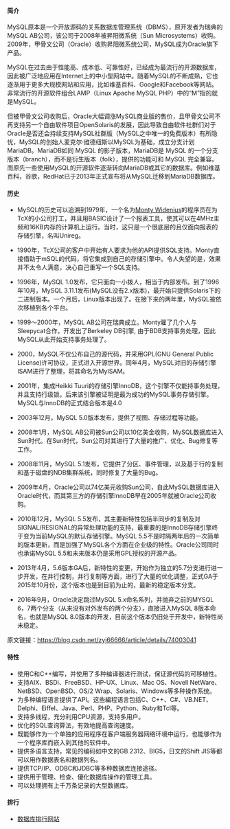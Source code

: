 #### 简介
MySQL原本是一个开放源码的关系数据库管理系统（DBMS），原开发者为瑞典的MySQL AB公司，该公司于2008年被昇阳微系统（Sun Microsystems）收购。2009年，甲骨文公司（Oracle）收购昇阳微系统公司，MySQL成为Oracle旗下产品。

MySQL在过去由于性能高、成本低、可靠性好，已经成为最流行的开源数据库，因此被广泛地应用在Internet上的中小型网站中。随着MySQL的不断成熟，它也逐渐用于更多大规模网站和应用，比如维基百科、Google和Facebook等网站。非常流行的开源软件组合LAMP（Linux Apache MySQL PHP）中的“M”指的就是MySQL。

但被甲骨文公司收购后，Oracle大幅调涨MySQL商业版的售价，且甲骨文公司不再支持另一个自由软件项目OpenSolaris的发展，因此导致自由软件社群们对于Oracle是否还会持续支持MySQL社群版（MySQL之中唯一的免费版本）有所隐忧，MySQL的创始人麦克尔·维德纽斯以MySQL为基础，成立分支计划MariaDB。MariaDB如同 MySQL 的影子版本，MariaDB是 MySQL 的一个分支版本（branch），而不是衍生版本（folk），提供的功能可和 MySQL 完全兼容。而原先一些使用MySQL的开源软件逐渐转向MariaDB或其它的数据库。例如维基百科，谷歌，RedHat已于2013年正式宣布将从MySQL迁移到MariaDB数据库。



#### 历史
- MySQL的历史可以追溯到1979年，一个名为[Monty Widenius](https://zh.wikipedia.org/wiki/%E7%B1%B3%E5%8D%A1%E5%9F%83%E7%88%BE%C2%B7%E7%B6%AD%E5%BE%B7%E7%B4%90%E6%96%AF)的程序员在为TcX的小公司打工，并且用BASIC设计了一个报表工具，使其可以在4MHz主频和16KB内存的计算机上运行。当时，这只是一个很底层的且仅面向报表的存储引擎，名叫Unireg。

- 1990年，TcX公司的客户中开始有人要求为他的API提供SQL支持。Monty直接借助于mSQL的代码，将它集成到自己的存储引擎中。令人失望的是，效果并不太令人满意，决心自己重写一个SQL支持。

- 1996年，MySQL 1.0发布，它只面向一小拨人，相当于内部发布。到了1996年10月，MySQL 3.11.1发布(MySQL没有2.x版本)，最开始只提供Solaris下的二进制版本。一个月后，Linux版本出现了。在接下来的两年里，MySQL被依次移植到各个平台。

- 1999～2000年，MySQL AB公司在瑞典成立。Monty雇了几个人与Sleepycat合作，开发出了Berkeley DB引擎, 由于BDB支持事务处理，因此MySQL从此开始支持事务处理了。

- 2000，MySQL不仅公布自己的源代码，并采用GPL(GNU General Public License)许可协议，正式进入开源世界。同年4月，MySQL对旧的存储引擎ISAM进行了整理，将其命名为MyISAM。

- 2001年，集成Heikki Tuuri的存储引擎InnoDB，这个引擎不仅能持事务处理，并且支持行级锁。后来该引擎被证明是最为成功的MySQL事务存储引擎。MySQL与InnoDB的正式结合版本是4.0

- 2003年12月，MySQL 5.0版本发布，提供了视图、存储过程等功能。

- 2008年1月，MySQL AB公司被Sun公司以10亿美金收购，MySQL数据库进入Sun时代。在Sun时代，Sun公司对其进行了大量的推广、优化、Bug修复等工作。

- 2008年11月，MySQL 5.1发布，它提供了分区、事件管理，以及基于行的复制和基于磁盘的NDB集群系统，同时修复了大量的Bug。

- 2009年4月，Oracle公司以74亿美元收购Sun公司，自此MySQL数据库进入Oracle时代，而其第三方的存储引擎InnoDB早在2005年就被Oracle公司收购。

- 2010年12月，MySQL 5.5发布，其主要新特性包括半同步的复制及对SIGNAL/RESIGNAL的异常处理功能的支持，最重要的是InnoDB存储引擎终于变为当前MySQL的默认存储引擎。MySQL 5.5不是时隔两年后的一次简单的版本更新，而是加强了MySQL各个方面在企业级的特性。Oracle公司同时也承诺MySQL 5.5和未来版本仍是采用GPL授权的开源产品。

- 2013年4月，5.6版本GA后，新特性的变更，开始作为独立的5.7分支进行进一步开发，在并行控制，并行复制等方面，进行了大量的优化调整，正式GA于2015年10月份，这个版本也是到目前为止的，最新的稳定版本分支。

- 2016年9月，Oracle决定跳过MySQL 5.x命名系列，并抛弃之前的MYSQL 6，7两个分支（从来没有对外发布的两个分支），直接进入MySQL 8版本命名，也就是MySQL 8.0版本的开发，目前这个版本仍旧处于开发中，新特性尚未稳定。

原文链接：https://blog.csdn.net/zyj66666/article/details/74003041


#### 特性
- 使用C和C++编写，并使用了多种编译器进行测试，保证源代码的可移植性。
- 支持AIX、BSDi、FreeBSD、HP-UX、Linux、Mac OS、Novell NetWare、NetBSD、OpenBSD、OS/2 Wrap、Solaris、Windows等多种操作系统。
- 为多种编程语言提供了API。这些編程语言包括C、C++、C#、VB.NET、Delphi、Eiffel、Java、Perl、PHP、Python、Ruby和Tcl等。
- 支持多线程，充分利用CPU资源，支持多用户。
- 优化的SQL查询算法，有效地提高查询速度。
- 既能够作为一个单独的应用程序在客户端服务器网络环境中运行，也能够作为一个程序库而嵌入到其他的软件中。
- 提供多语言支持，常见的编码如中文的GB 2312、BIG5，日文的Shift JIS等都可以用作数据表名和数据列名。
- 提供TCP/IP、ODBC和JDBC等多种数据库连接途径。
- 提供用于管理、检查、優化数据库操作的管理工具。
- 可以处理拥有上千万条记录的大型数据库。

#### 排行
- [数据库排行网站](https://db-engines.com/en/ranking)
